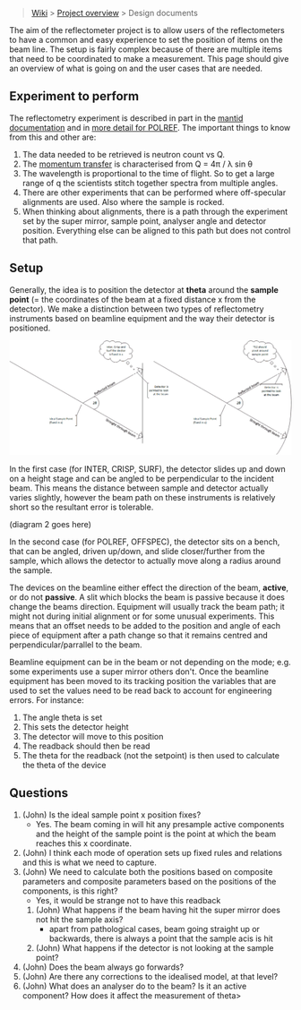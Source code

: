 > [Wiki](Home) > [Project overview](Project-Overview) > Design documents

The aim of the reflectometer project is to allow users of the reflectometers to have a common and easy experience to set the position of items on the beam line. The setup is fairly complex because of there are multiple items that need to be coordinated to make a measurement. This page should give an overview of what is going on and the user cases that are needed.

## Experiment to perform

The reflectometry experiment is described in part in the [mantid documentation](http://docs.mantidproject.org/v3.12.0/techniques/ISIS_Reflectometry.html) and in [more detail for POLREF](https://github.com/ISISComputingGroup/IBEX/wiki/Reflectometry-at-Isis). The important things to know from this and other are:

1. The data needed to be retrieved is neutron count vs Q.
1. The [momentum transfer](https://en.wikipedia.org/wiki/Momentum_transfer) is characterised from Q = 4π / λ sin θ 
1. The wavelength is proportional to the time of flight. So to get a large range of q the scientists stitch together spectra from multiple angles.
1. There are other experiments that can be performed where off-specular alignments are used. Also where the sample is rocked.
1. When thinking about alignments, there is a path through the experiment set by the super mirror, sample point, analyser angle and detector position. Everything else can be aligned to this path but does not control that path. 

## Setup

Generally, the idea is to position the detector at **theta** around the **sample point** (= the coordinates of the beam at a fixed distance x from the detector). We make a distinction between two types of reflectometry instruments based on beamline equipment and the way their detector is positioned.

![TS1 and TS2 nr mode](reflectometers\TS1_and_TS2_nr_mode.png)

In the first case (for INTER, CRISP, SURF), the detector slides up and down on a height stage and can be angled to be perpendicular to the incident beam. This means the distance between sample and detector actually varies slightly, however the beam path on these instruments is relatively short so the resultant error is tolerable.

(diagram 2 goes here)

In the second case (for POLREF, OFFSPEC), the detector sits on a bench, that can be angled, driven up/down, and slide closer/further from the sample, which allows the detector to actually move along a radius around the sample.

The devices on the beamline either effect the direction of the beam, **active**, or do not **passive**. A slit which blocks the beam is passive because it does change the beams direction. Equipment will usually track the beam path; it might not during initial alignment or for some unusual experiments. This means that an offset needs to be added to the position and angle of each piece of equipment after a path change so that it remains centred and perpendicular/parrallel to the beam. 

Beamline equipment can be in the beam or not depending on the mode; e.g. some experiments use a super mirror others don't. Once the beamline equipment has been moved to its tracking position the variables that are used to set the values need to be read back to account for engineering errors. For instance:

1. The angle theta is set
1. This sets the detector height
1. The detector will move to this position
1. The readback should then be read
1. The theta for the readback (not the setpoint) is then used to calculate the theta of the device

## Questions

1. (John) Is the ideal sample point x position fixes?
    - Yes. The beam coming in will hit any presample active components and the height of the sample point is the point at which the beam reaches this x coordinate.
1. (John) I think each mode of operation sets up fixed rules and relations and this is what we need to capture.
1. (John) We need to calculate both the positions based on composite parameters and composite parameters based on the positions of the components, is this right?
    - Yes, it would be strange not to have this readback
    1. (John) What happens if the beam having hit the super mirror does not hit the sample axis?
        - apart from pathological cases, beam going straight up or backwards, there is always a point that the sample acis is hit
    1. (John) What happens if the detector is not looking at the sample point?
1. (John) Does the beam always go forwards? 
1. (John) Are there any corrections to the idealised model, at that level?
1. (John) What does an analyser do to the beam? Is it an active component? How does it affect the measurement of theta>
